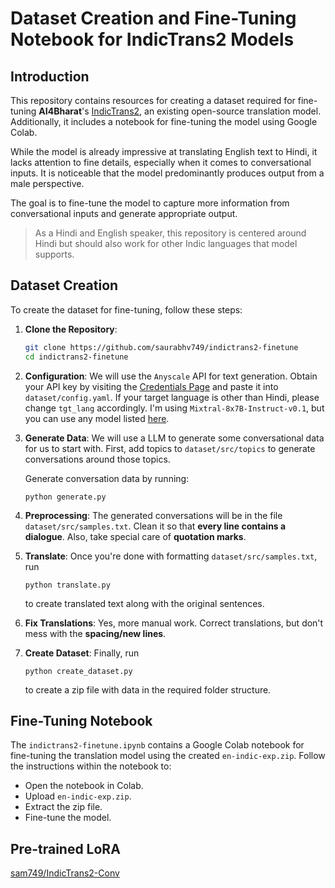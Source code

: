 # Dataset Creation and Fine-Tuning Notebook for IndicTrans2 Models

## Introduction

This repository contains resources for creating a dataset required for fine-tuning **AI4Bharat**'s [IndicTrans2](https://ai4bharat.iitm.ac.in/indic-trans2/), an existing open-source translation model. Additionally, it includes a notebook for fine-tuning the model using Google Colab.

While the model is already impressive at translating English text to Hindi, it lacks attention to fine details, especially when it comes to conversational inputs. It is noticeable that the model predominantly produces output from a male perspective.

The goal is to fine-tune the model to capture more information from conversational inputs and generate appropriate output.

> As a Hindi and English speaker, this repository is centered around Hindi but should also work for other Indic languages that model supports.

## Dataset Creation

To create the dataset for fine-tuning, follow these steps:

1. **Clone the Repository**:

   ```bash
   git clone https://github.com/saurabhv749/indictrans2-finetune
   cd indictrans2-finetune
   ```

2. **Configuration**: We will use the `Anyscale` API for text generation. Obtain your API key by visiting the [Credentials Page](https://app.endpoints.anyscale.com/credentials) and paste it into `dataset/config.yaml`. If your target language is other than Hindi, please change `tgt_lang` accordingly. I'm using `Mixtral-8x7B-Instruct-v0.1`, but you can use any model listed [here](https://docs.endpoints.anyscale.com/).

3. **Generate Data**: We will use a LLM to generate some conversational data for us to start with. First, add topics to `dataset/src/topics` to generate conversations around those topics.

   Generate conversation data by running:

   ```
   python generate.py
   ```

4. **Preprocessing**: The generated conversations will be in the file `dataset/src/samples.txt`. Clean it so that **every line contains a dialogue**. Also, take special care of **quotation marks**.

5. **Translate**: Once you're done with formatting `dataset/src/samples.txt`, run

   ```
   python translate.py
   ```

   to create translated text along with the original sentences.

6. **Fix Translations**: Yes, more manual work. Correct translations, but don't mess with the **spacing/new lines**.

7. **Create Dataset**: Finally, run

   ```
   python create_dataset.py
   ```

   to create a zip file with data in the required folder structure.

## Fine-Tuning Notebook

The `indictrans2-finetune.ipynb` contains a Google Colab notebook for fine-tuning the translation model using the created `en-indic-exp.zip`. Follow the instructions within the notebook to:

- Open the notebook in Colab.
- Upload `en-indic-exp.zip`.
- Extract the zip file.
- Fine-tune the model.

## Pre-trained LoRA

[sam749/IndicTrans2-Conv](https://huggingface.co/sam749/IndicTrans2-Conv)
